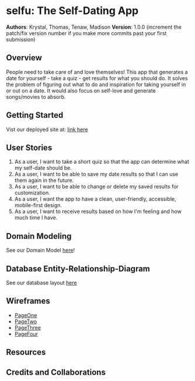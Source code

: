 # selfu: The Self-Dating App

**Authors**: Krystal, Thomas, Tenaw, Madison
**Version**: 1.0.0 (increment the patch/fix version number if you make more commits past your first submission)

## Overview
People need to take care of and love themselves! This app that generates a date for yourself - take a quiz - get results for what you should do. It solves the problem of figuring out what to do and inspiration for taking yourself in or out on a date. It would also focus on self-love and generate songs/movies to absorb. 

## Getting Started
Vist our deployed site at: [link here]()

## User Stories
1. As a user, I want to take a short quiz so that the app can determine what my self-date should be.
2. As a user, I want to be able to save my date results so that I can use them again in the future.
3. As a user, I want to be able to change or delete my saved results for customization.
4. As a user, I want the app to have a clean, user-friendly, accessible, mobile-first design.
5. As a user, I want to receive results based on how I'm feeling and how much time I have.

## Domain Modeling
See our Domain Model [here](/resources/domainModel.PNG)!

## Database Entity-Relationship-Diagram
See our database layout [here](/resources/Database.jpg)

## Wireframes
<!-- Link wireframes here -->
- [PageOne](/resources/wirefram_page1.jpg)
- [PageTwo](/resources/wirefram_page2.jpg)
- [PageThree](/resources/wirefram_page3.jpg)
- [PageFour](/resources/wirefram_page4.jpg)

## Resources
<!-- APIs, fonts, color schemes, images, graphics, research, etc. -->

## Credits and Collaborations
<!-- Give credit (and a link) to other people or resources that helped you build this application. -->